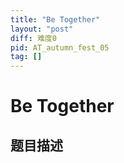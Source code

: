 ```yaml
---
title: "Be Together"
layout: "post"
diff: 难度0
pid: AT_autumn_fest_05
tag: []
---
```


# Be Together

## 题目描述

[problemUrl]: https://atcoder.jp/contests/autumn_fest/tasks/autumn_fest_05



